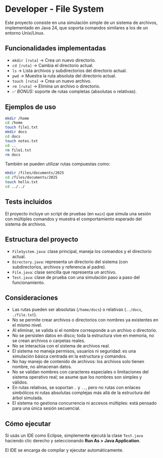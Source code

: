 
# Developer - File System

Este proyecto consiste en una simulación simple de un sistema de archivos, implementado en Java 24, que soporta comandos similares a los de un entorno Unix/Linux. 

## Funcionalidades implementadas

- `mkdir [ruta]` → Crea un nuevo directorio.
- `cd [ruta]` → Cambia el directorio actual.
- `ls` → Lista archivos y subdirectorios del directorio actual.
- `pwd` → Muestra la ruta absoluta del directorio actual.
- `touch [ruta]` → Crea un nuevo archivo.
- `rm [ruta]` → Elimina un archivo o directorio.
- ✅ *BONUS:* soporte de rutas completas (absolutas o relativas).

## Ejemplos de uso

```bash
mkdir /home
cd /home
touch file1.txt
mkdir docs
cd docs
touch notes.txt
cd ..
rm file1.txt
rm docs
```

También se pueden utilizar rutas compuestas como:
```bash
mkdir /files/documents/2025
cd /files/documents/2025
touch hello.txt
cd ../../
```

## Tests incluidos

El proyecto incluye un script de pruebas (en `main`) que simula una sesión con múltiples comandos y muestra el comportamiento esperado del sistema de archivos.

## Estructura del proyecto

- `FileSystem.java`: clase principal, maneja los comandos y el directorio actual.
- `Directory.java`: representa un directorio del sistema (con subdirectorios, archivos y referencia al padre).
- `File.java`: clase sencilla que representa un archivo.
- `Test.java`: clase de prueba con una simulación paso a paso del funcionamiento.

## Consideraciones

- Las rutas pueden ser absolutas (`/home/docs`) o relativas (`../docs`, `./file.txt`).
- No se permite crear archivos o directorios con nombres ya existentes en el mismo nivel.
- Al eliminar, se valida si el nombre corresponde a un archivo o directorio.
- No se persisten datos en disco; toda la estructura vive en memoria, no se crean archivos o carpetas reales.
- No se interactúa con el sistema de archivos real.
- El sistema no maneja permisos, usuarios ni seguridad: es una simulación básica centrada en la estructura y comandos.
- No hay manejo de contenido de archivos: los archivos solo tienen nombre, no almacenan datos.
- No se validan nombres con caracteres especiales o limitaciones del sistema operativo real; se asume que los nombres son simples y válidos.
- En rutas relativas, se soportan `.` y `..`, pero no rutas con enlaces simbólicos ni rutas absolutas complejas más allá de la estructura del árbol simulada.
- El sistema no gestiona concurrencia ni accesos múltiples: está pensado para una única sesión secuencial.


## Cómo ejecutar

Si usás un IDE como Eclipse, simplemente ejecutá la clase `Test.java` haciendo clic derecho y seleccionando **Run As > Java Application**. 

El IDE se encarga de compilar y ejecutar automáticamente.
